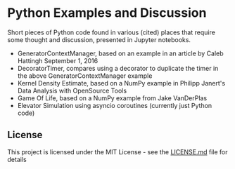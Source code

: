 # Python Examples and Discussion

Short pieces of Python code found in various (cited) places that require some thought and discussion, presented in Jupyter notebooks.


* GeneratorContextManager, based on an example in an article by Caleb Hattingh September 1, 2016
* DecoratorTimer, compares using a decorator to duplicate the timer in the above GeneratorContextManager example
* Kernel Density Estimate, based on a NumPy example in Philipp Janert's Data Analysis with OpenSource Tools
* Game Of Life, based on a NumPy example from Jake VanDerPlas 
* Elevator Simulation using asyncio coroutines (currently just Python code)

## License

This project is licensed under the MIT License - see the [LICENSE.md](LICENSE.md) file for details


